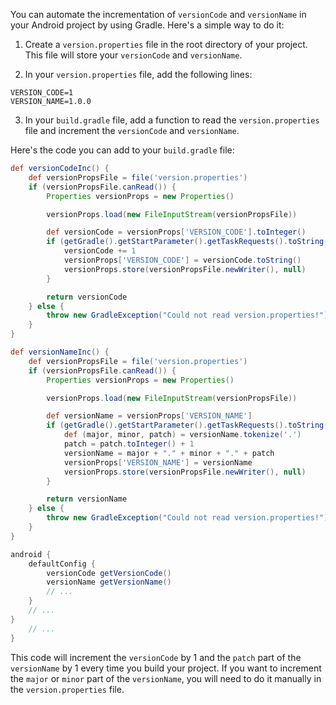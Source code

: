 You can automate the incrementation of `versionCode` and `versionName` in your Android project by using Gradle. Here's a simple way to do it:

1. Create a `version.properties` file in the root directory of your project. This file will store your `versionCode` and `versionName`.

2. In your `version.properties` file, add the following lines:

```properties
VERSION_CODE=1
VERSION_NAME=1.0.0
```

3. In your `build.gradle` file, add a function to read the `version.properties` file and increment the `versionCode` and `versionName`.

Here's the code you can add to your `build.gradle` file:

```groovy
def versionCodeInc() {
    def versionPropsFile = file('version.properties')
    if (versionPropsFile.canRead()) {
        Properties versionProps = new Properties()

        versionProps.load(new FileInputStream(versionPropsFile))

        def versionCode = versionProps['VERSION_CODE'].toInteger()
        if (getGradle().getStartParameter().getTaskRequests().toString().contains("Release")) {
            versionCode += 1
            versionProps['VERSION_CODE'] = versionCode.toString()
            versionProps.store(versionPropsFile.newWriter(), null)
        }

        return versionCode
    } else {
        throw new GradleException("Could not read version.properties!")
    }
}

def versionNameInc() {
    def versionPropsFile = file('version.properties')
    if (versionPropsFile.canRead()) {
        Properties versionProps = new Properties()

        versionProps.load(new FileInputStream(versionPropsFile))

        def versionName = versionProps['VERSION_NAME']
        if (getGradle().getStartParameter().getTaskRequests().toString().contains("Release")) {
            def (major, minor, patch) = versionName.tokenize('.')
            patch = patch.toInteger() + 1
            versionName = major + "." + minor + "." + patch
            versionProps['VERSION_NAME'] = versionName
            versionProps.store(versionPropsFile.newWriter(), null)
        }

        return versionName
    } else {
        throw new GradleException("Could not read version.properties!")
    }
}

android {
    defaultConfig {
        versionCode getVersionCode()
        versionName getVersionName()
        // ...
    }
    // ...
}
    // ...
}
```

This code will increment the `versionCode` by 1 and the `patch` part of the `versionName` by 1 every time you build your project. If you want to increment the `major` or `minor` part of the `versionName`, you will need to do it manually in the `version.properties` file.
